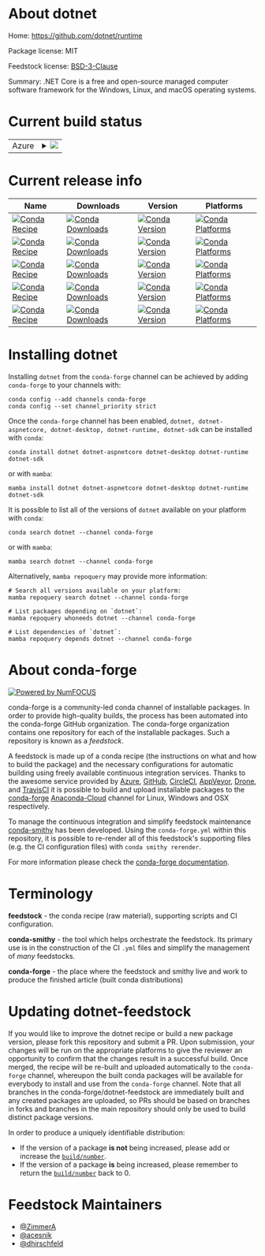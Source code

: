About dotnet
============

Home: https://github.com/dotnet/runtime

Package license: MIT

Feedstock license: [BSD-3-Clause](https://github.com/conda-forge/dotnet-feedstock/blob/master/LICENSE.txt)

Summary: .NET Core is a free and open-source managed computer software
framework for the Windows, Linux, and macOS operating systems.


Current build status
====================


<table>
    
  <tr>
    <td>Azure</td>
    <td>
      <details>
        <summary>
          <a href="https://dev.azure.com/conda-forge/feedstock-builds/_build/latest?definitionId=10980&branchName=master">
            <img src="https://dev.azure.com/conda-forge/feedstock-builds/_apis/build/status/dotnet-feedstock?branchName=master">
          </a>
        </summary>
        <table>
          <thead><tr><th>Variant</th><th>Status</th></tr></thead>
          <tbody><tr>
              <td>linux_64</td>
              <td>
                <a href="https://dev.azure.com/conda-forge/feedstock-builds/_build/latest?definitionId=10980&branchName=master">
                  <img src="https://dev.azure.com/conda-forge/feedstock-builds/_apis/build/status/dotnet-feedstock?branchName=master&jobName=linux&configuration=linux%20linux_64_" alt="variant">
                </a>
              </td>
            </tr><tr>
              <td>linux_aarch64</td>
              <td>
                <a href="https://dev.azure.com/conda-forge/feedstock-builds/_build/latest?definitionId=10980&branchName=master">
                  <img src="https://dev.azure.com/conda-forge/feedstock-builds/_apis/build/status/dotnet-feedstock?branchName=master&jobName=linux&configuration=linux%20linux_aarch64_" alt="variant">
                </a>
              </td>
            </tr><tr>
              <td>osx_64</td>
              <td>
                <a href="https://dev.azure.com/conda-forge/feedstock-builds/_build/latest?definitionId=10980&branchName=master">
                  <img src="https://dev.azure.com/conda-forge/feedstock-builds/_apis/build/status/dotnet-feedstock?branchName=master&jobName=osx&configuration=osx%20osx_64_" alt="variant">
                </a>
              </td>
            </tr><tr>
              <td>win_64</td>
              <td>
                <a href="https://dev.azure.com/conda-forge/feedstock-builds/_build/latest?definitionId=10980&branchName=master">
                  <img src="https://dev.azure.com/conda-forge/feedstock-builds/_apis/build/status/dotnet-feedstock?branchName=master&jobName=win&configuration=win%20win_64_" alt="variant">
                </a>
              </td>
            </tr>
          </tbody>
        </table>
      </details>
    </td>
  </tr>
</table>

Current release info
====================

| Name | Downloads | Version | Platforms |
| --- | --- | --- | --- |
| [![Conda Recipe](https://img.shields.io/badge/recipe-dotnet-green.svg)](https://anaconda.org/conda-forge/dotnet) | [![Conda Downloads](https://img.shields.io/conda/dn/conda-forge/dotnet.svg)](https://anaconda.org/conda-forge/dotnet) | [![Conda Version](https://img.shields.io/conda/vn/conda-forge/dotnet.svg)](https://anaconda.org/conda-forge/dotnet) | [![Conda Platforms](https://img.shields.io/conda/pn/conda-forge/dotnet.svg)](https://anaconda.org/conda-forge/dotnet) |
| [![Conda Recipe](https://img.shields.io/badge/recipe-dotnet--aspnetcore-green.svg)](https://anaconda.org/conda-forge/dotnet-aspnetcore) | [![Conda Downloads](https://img.shields.io/conda/dn/conda-forge/dotnet-aspnetcore.svg)](https://anaconda.org/conda-forge/dotnet-aspnetcore) | [![Conda Version](https://img.shields.io/conda/vn/conda-forge/dotnet-aspnetcore.svg)](https://anaconda.org/conda-forge/dotnet-aspnetcore) | [![Conda Platforms](https://img.shields.io/conda/pn/conda-forge/dotnet-aspnetcore.svg)](https://anaconda.org/conda-forge/dotnet-aspnetcore) |
| [![Conda Recipe](https://img.shields.io/badge/recipe-dotnet--desktop-green.svg)](https://anaconda.org/conda-forge/dotnet-desktop) | [![Conda Downloads](https://img.shields.io/conda/dn/conda-forge/dotnet-desktop.svg)](https://anaconda.org/conda-forge/dotnet-desktop) | [![Conda Version](https://img.shields.io/conda/vn/conda-forge/dotnet-desktop.svg)](https://anaconda.org/conda-forge/dotnet-desktop) | [![Conda Platforms](https://img.shields.io/conda/pn/conda-forge/dotnet-desktop.svg)](https://anaconda.org/conda-forge/dotnet-desktop) |
| [![Conda Recipe](https://img.shields.io/badge/recipe-dotnet--runtime-green.svg)](https://anaconda.org/conda-forge/dotnet-runtime) | [![Conda Downloads](https://img.shields.io/conda/dn/conda-forge/dotnet-runtime.svg)](https://anaconda.org/conda-forge/dotnet-runtime) | [![Conda Version](https://img.shields.io/conda/vn/conda-forge/dotnet-runtime.svg)](https://anaconda.org/conda-forge/dotnet-runtime) | [![Conda Platforms](https://img.shields.io/conda/pn/conda-forge/dotnet-runtime.svg)](https://anaconda.org/conda-forge/dotnet-runtime) |
| [![Conda Recipe](https://img.shields.io/badge/recipe-dotnet--sdk-green.svg)](https://anaconda.org/conda-forge/dotnet-sdk) | [![Conda Downloads](https://img.shields.io/conda/dn/conda-forge/dotnet-sdk.svg)](https://anaconda.org/conda-forge/dotnet-sdk) | [![Conda Version](https://img.shields.io/conda/vn/conda-forge/dotnet-sdk.svg)](https://anaconda.org/conda-forge/dotnet-sdk) | [![Conda Platforms](https://img.shields.io/conda/pn/conda-forge/dotnet-sdk.svg)](https://anaconda.org/conda-forge/dotnet-sdk) |

Installing dotnet
=================

Installing `dotnet` from the `conda-forge` channel can be achieved by adding `conda-forge` to your channels with:

```
conda config --add channels conda-forge
conda config --set channel_priority strict
```

Once the `conda-forge` channel has been enabled, `dotnet, dotnet-aspnetcore, dotnet-desktop, dotnet-runtime, dotnet-sdk` can be installed with `conda`:

```
conda install dotnet dotnet-aspnetcore dotnet-desktop dotnet-runtime dotnet-sdk
```

or with `mamba`:

```
mamba install dotnet dotnet-aspnetcore dotnet-desktop dotnet-runtime dotnet-sdk
```

It is possible to list all of the versions of `dotnet` available on your platform with `conda`:

```
conda search dotnet --channel conda-forge
```

or with `mamba`:

```
mamba search dotnet --channel conda-forge
```

Alternatively, `mamba repoquery` may provide more information:

```
# Search all versions available on your platform:
mamba repoquery search dotnet --channel conda-forge

# List packages depending on `dotnet`:
mamba repoquery whoneeds dotnet --channel conda-forge

# List dependencies of `dotnet`:
mamba repoquery depends dotnet --channel conda-forge
```


About conda-forge
=================

[![Powered by
NumFOCUS](https://img.shields.io/badge/powered%20by-NumFOCUS-orange.svg?style=flat&colorA=E1523D&colorB=007D8A)](https://numfocus.org)

conda-forge is a community-led conda channel of installable packages.
In order to provide high-quality builds, the process has been automated into the
conda-forge GitHub organization. The conda-forge organization contains one repository
for each of the installable packages. Such a repository is known as a *feedstock*.

A feedstock is made up of a conda recipe (the instructions on what and how to build
the package) and the necessary configurations for automatic building using freely
available continuous integration services. Thanks to the awesome service provided by
[Azure](https://azure.microsoft.com/en-us/services/devops/), [GitHub](https://github.com/),
[CircleCI](https://circleci.com/), [AppVeyor](https://www.appveyor.com/),
[Drone](https://cloud.drone.io/welcome), and [TravisCI](https://travis-ci.com/)
it is possible to build and upload installable packages to the
[conda-forge](https://anaconda.org/conda-forge) [Anaconda-Cloud](https://anaconda.org/)
channel for Linux, Windows and OSX respectively.

To manage the continuous integration and simplify feedstock maintenance
[conda-smithy](https://github.com/conda-forge/conda-smithy) has been developed.
Using the ``conda-forge.yml`` within this repository, it is possible to re-render all of
this feedstock's supporting files (e.g. the CI configuration files) with ``conda smithy rerender``.

For more information please check the [conda-forge documentation](https://conda-forge.org/docs/).

Terminology
===========

**feedstock** - the conda recipe (raw material), supporting scripts and CI configuration.

**conda-smithy** - the tool which helps orchestrate the feedstock.
                   Its primary use is in the construction of the CI ``.yml`` files
                   and simplify the management of *many* feedstocks.

**conda-forge** - the place where the feedstock and smithy live and work to
                  produce the finished article (built conda distributions)


Updating dotnet-feedstock
=========================

If you would like to improve the dotnet recipe or build a new
package version, please fork this repository and submit a PR. Upon submission,
your changes will be run on the appropriate platforms to give the reviewer an
opportunity to confirm that the changes result in a successful build. Once
merged, the recipe will be re-built and uploaded automatically to the
`conda-forge` channel, whereupon the built conda packages will be available for
everybody to install and use from the `conda-forge` channel.
Note that all branches in the conda-forge/dotnet-feedstock are
immediately built and any created packages are uploaded, so PRs should be based
on branches in forks and branches in the main repository should only be used to
build distinct package versions.

In order to produce a uniquely identifiable distribution:
 * If the version of a package **is not** being increased, please add or increase
   the [``build/number``](https://docs.conda.io/projects/conda-build/en/latest/resources/define-metadata.html#build-number-and-string).
 * If the version of a package **is** being increased, please remember to return
   the [``build/number``](https://docs.conda.io/projects/conda-build/en/latest/resources/define-metadata.html#build-number-and-string)
   back to 0.

Feedstock Maintainers
=====================

* [@ZimmerA](https://github.com/ZimmerA/)
* [@acesnik](https://github.com/acesnik/)
* [@dhirschfeld](https://github.com/dhirschfeld/)

